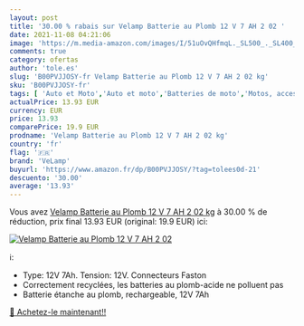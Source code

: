 ```yaml
---
layout: post
title: '30.00 % rabais sur Velamp Batterie au Plomb 12 V 7 AH 2 02 '
date: 2021-11-08 04:21:06
image: 'https://m.media-amazon.com/images/I/51uOvQHfmqL._SL500_._SL400_.jpg'
comments: true
category: ofertas
author: 'tole.es'
slug: 'B00PVJJOSY-fr Velamp Batterie au Plomb 12 V 7 AH 2 02 kg'
sku: 'B00PVJJOSY-fr'
tags: [ 'Auto et Moto','Auto et moto','Batteries de moto','Motos, accessoires et pièces','velamp', ]
actualPrice: 13.93 EUR
currency: EUR
price: 13.93
comparePrice: 19.9 EUR
prodname: 'Velamp Batterie au Plomb 12 V 7 AH 2 02 kg'
country: 'fr'
flag: '🇫🇷'
brand: 'VeLamp'
buyurl: 'https://www.amazon.fr/dp/B00PVJJOSY/?tag=tolees0d-21'
descuento: '30.00'
average: '13.93'
---
```


Vous avez [Velamp Batterie au Plomb 12 V 7 AH 2 02 kg](https://www.amazon.fr/dp/B00PVJJOSY/?tag=tolees0d-21)  à  30.00 % de réduction, prix final  13.93 EUR (original: 19.9 EUR) ici:

[![Velamp Batterie au Plomb 12 V 7 AH 2 02 ](https://m.media-amazon.com/images/I/51uOvQHfmqL._SL500_._SL400_.jpg)](https://www.amazon.fr/dp/B00PVJJOSY/?tag=tolees0d-21)

ℹ️:

- Type: 12V 7Ah. Tension: 12V. Connecteurs Faston
- Correctement recyclées, les batteries au plomb-acide ne polluent pas
- Batterie étanche au plomb, rechargeable, 12V 7Ah

[🛒 Achetez-le maintenant!!](https://www.amazon.fr/dp/B00PVJJOSY/?tag=tolees0d-21)
